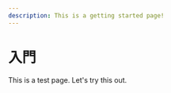 ```yaml
---
description: This is a getting started page!
---
```


# 入門

This is a test page. Let's try this out.



